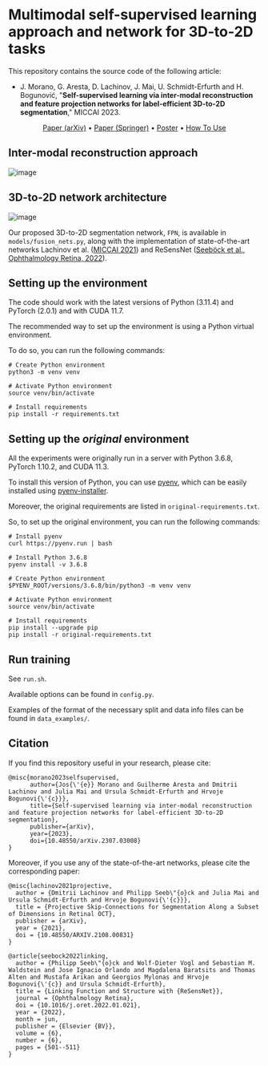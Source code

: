 # Multimodal self-supervised learning approach and network for 3D-to-2D tasks

This repository contains the source code of the following article:

- J. Morano, G. Aresta, D. Lachinov, J. Mai, U. Schmidt-Erfurth and H. Bogunović, "**Self-supervised learning via inter-modal reconstruction and feature projection networks for label-efficient 3D-to-2D segmentation**," MICCAI 2023.

<p align="center">
  <a href="https://doi.org/10.48550/arXiv.2307.03008">Paper (arXiv)</a> •
  <a href="https://doi.org/10.1007/978-3-031-43901-8_56">Paper (Springer)</a> •
  <a href="assets/Poster.pdf">Poster</a> •
  <a href="#setting-up-the-environment">How To Use</a>
</p>

## Inter-modal reconstruction approach

![image](https://github.com/j-morano/multimodal-ssl-fpn/assets/48717183/c6a9b8e6-66c8-4fbe-9f59-099e9e3bb0a4)


## 3D-to-2D network architecture

![image](https://github.com/j-morano/multimodal-ssl-fpn/assets/48717183/26f9b65d-aeeb-4d9f-a82b-80e92b3a77ae)


Our proposed 3D-to-2D segmentation network, `FPN`, is available in `models/fusion_nets.py`, along with the implementation of state-of-the-art networks Lachinov et al. ([MICCAI 2021](https://doi.org/10.48550/arXiv.2108.00831)) and ReSensNet ([Seeböck et al., Ophthalmology Retina, 2022](https://doi.org/10.1016/j.oret.2022.01.021)).

## Setting up the environment

The code should work with the latest versions of Python (3.11.4) and PyTorch (2.0.1) and with CUDA 11.7.

The recommended way to set up the environment is using a Python virtual environment.

To do so, you can run the following commands:

```shell
# Create Python environment
python3 -m venv venv

# Activate Python environment
source venv/bin/activate

# Install requirements
pip install -r requirements.txt
```


## Setting up the _original_ environment

All the experiments were originally run in a server with Python 3.6.8, PyTorch 1.10.2, and CUDA 11.3.

To install this version of Python, you can use [pyenv](https://github.com/pyenv/pyenv), which can be easily installed using [pyenv-installer](https://github.com/pyenv/pyenv-installer).

Moreover, the original requirements are listed in `original-requirements.txt`.

So, to set up the original environment, you can run the following commands:

```shell
# Install pyenv
curl https://pyenv.run | bash

# Install Python 3.6.8
pyenv install -v 3.6.8

# Create Python environment
$PYENV_ROOT/versions/3.6.8/bin/python3 -m venv venv

# Activate Python environment
source venv/bin/activate

# Install requirements
pip install --upgrade pip
pip install -r original-requirements.txt
```


## Run training

See `run.sh`.

Available options can be found in `config.py`.

Examples of the format of the necessary split and data info files can be found in `data_examples/`.


## Citation

If you find this repository useful in your research, please cite:

```
@misc{morano2023selfsupervised,
      author={Jos{\'{e}} Morano and Guilherme Aresta and Dmitrii Lachinov and Julia Mai and Ursula Schmidt-Erfurth and Hrvoje Bogunovi{\'{c}}},
      title={Self-supervised learning via inter-modal reconstruction and feature projection networks for label-efficient 3D-to-2D segmentation},
      publisher={arXiv},
      year={2023},
      doi={10.48550/arXiv.2307.03008}
}
```

Moreover, if you use any of the state-of-the-art networks, please cite the corresponding paper:

```
@misc{lachinov2021projective,
  author = {Dmitrii Lachinov and Philipp Seeb\"{o}ck and Julia Mai and Ursula Schmidt-Erfurth and Hrvoje Bogunovi{\'{c}}},
  title = {Projective Skip-Connections for Segmentation Along a Subset of Dimensions in Retinal OCT},
  publisher = {arXiv},
  year = {2021},
  doi = {10.48550/ARXIV.2108.00831}
}
```

```
@article{seebock2022linking,
  author = {Philipp Seeb\"{o}ck and Wolf-Dieter Vogl and Sebastian M. Waldstein and Jose Ignacio Orlando and Magdalena Baratsits and Thomas Alten and Mustafa Arikan and Georgios Mylonas and Hrvoje Bogunovi{\'{c}} and Ursula Schmidt-Erfurth},
  title = {Linking Function and Structure with {ReSensNet}},
  journal = {Ophthalmology Retina},
  doi = {10.1016/j.oret.2022.01.021},
  year = {2022},
  month = jun,
  publisher = {Elsevier {BV}},
  volume = {6},
  number = {6},
  pages = {501--511}
}
```
